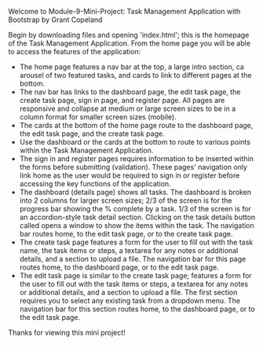 Welcome to Module-9-Mini-Project: Task Management Application with Bootstrap by Grant Copeland

Begin by downloading files and opening 'index.html'; this is the homepage of the Task Management Application. From the home page you will be able to access the features of the application:
- The home page features a nav bar at the top, a large intro section, ca arousel of two featured tasks, and cards to link to different pages at the bottom.
- The nav bar has links to the dashboard page, the edit task page, the create task page, sign in page, and register page. All pages are responsive and collapse at medium or large screen sizes to be in a column format for smaller screen sizes (mobile).
- The cards at the bottom of the home page route to the dashboard page, the edit task page, and the create task page.
- Use the dashboard or the cards at the bottom to route to various points within the Task Management Application.
- The sign in and register pages requires information to be inserted within the forms before submitting (validation). These pages' navigation only link home as the user would be required to sign in or register before accessing the key functions of the application.
- The dashboard (details page) shows all tasks. The dashboard is broken into 2 columns for larger screen sizes; 2/3 of the screen is for the progress bar showing the % complete by a task. 1/3 of the screen is for an accordion-style task detail section. Clicking on the task details button called opens a window to show the items within the task. The navigation bar routes home, to the edit task page, or to the create task page.
- The create task page features a form for the user to fill out with the task name, the task items or steps, a textarea for any notes or additional details, and a section to upload a file. The navigation bar for this page routes home, to the dashboard page, or to the edit task page.
- The edit task page is similar to the create task page; features a form for the user to fill out with the task items or steps, a textarea for any notes or additional details, and a section to upload a file. The first section requires you to select any existing task from a dropdown menu. The navigation bar for this section routes home, to the dashboard page, or to the edit task page.

Thanks for viewing this mini project! 
